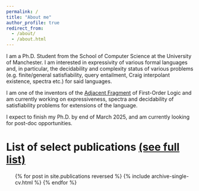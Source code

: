 ```yaml
---
permalink: /
title: "About me"
author_profile: true
redirect_from: 
  - /about/
  - /about.html
---
```


I am a Ph.D. Student from the School of Computer Science at the University of Manchester.
I am interested in expressivity of various formal languages and, in particular, the decidability and complexity status of
various problems (e.g. finite/general satisfiability, query entailment, Craig interpolant existence, spectra etc.) for said languages.

I am one of the inventors of the [Adjacent Fragment](https://drops.dagstuhl.de/entities/document/10.4230/LIPIcs.ICALP.2023.111) of
First-Order Logic and am currently working on expressiveness, spectra and decidability of satisfiability problems for extensions of the language.

I expect to finish my Ph.D. by end of March 2025, and am currently looking for post-doc opportunities. 

List of select publications <a href="{{ base_path }}{{ post.url }}/publications" rel="permalink">(see full list)</a>
======
<ul>{% for post in site.publications reversed %}
    {% include archive-single-cv.html %}
  {% endfor %}</ul>